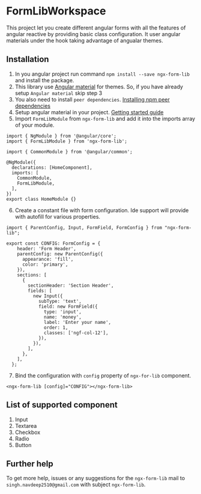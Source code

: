 # FormLibWorkspace

This project let you create different angular forms with all the features of angular reactive by providing basic class configuration. It user angular materials under the hook taking advantage of angualar themes.


## Installation

1. In you angular project run command `npm install --save ngx-form-lib` and install the package.
2. This library use [Angular material](https://material.angular.io/) for themes. So, if you have already setup `Angular material` skip step 3
3. You also need to install `peer dependencies`. [Installing npm peer dependencies](https://www.npmjs.com/package/npm-install-peers)
4. Setup angular material in your project. [Getting started guide](https://material.angular.io/guide/getting-started)
5. Import `FormLibModule` from `ngx-form-lib` and add it into the imports array of your module.
```
import { NgModule } from '@angular/core';
import { FormLibModule } from 'ngx-form-lib';

import { CommonModule } from '@angular/common';

@NgModule({
  declarations: [HomeComponent],
  imports: [
    CommonModule,
    FormLibModule,
  ],
})
export class HomeModule {}
```
6. Create a constant file with form configuration. Ide support will provide with autofill for various properties.
```
import { ParentConfig, Input, FormField, FormConfig } from "ngx-form-lib";

export const CONFIG: FormConfig = {
    header: 'Form Header',
    parentConfig: new ParentConfig({
      appearance: 'fill',
      color: 'primary',
    }),
    sections: [
      {
        sectionHeader: 'Section Header',
        fields: [
          new Input({
            subType: 'text',
            field: new FormField({
              type: 'input',
              name: 'money',
              label: 'Enter your name',
              order: 1,
              classes: ['ngf-col-12'],
            }),
          }),
        ],
      },
    ],
  };
  ```


7. Bind the configuration with `config` property of `ngx-for-lib` component.
```
<ngx-form-lib [config]="CONFIG"></ngx-form-lib>
```

## List of supported component

1. Input
2. Textarea
3. Checkbox
4. Radio
5. Button

## Further help

To get more help, issues or any suggestions for the `ngx-form-lib` mail to  `singh.navdeep2510@gmail.com` with subject `ngx-form-lib`.
